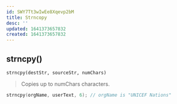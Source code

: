 ```yaml
---
id: SWY7Tt3wIwEe8Xqevp2bM
title: Strncopy
desc: ''
updated: 1641373657832
created: 1641373657832
---
```


## strncpy()

`strncpy(destStr, sourceStr, numChars)`

> Copies up to numChars characters.	

```cpp
strncpy(orgName, userText, 6); // orgName is "UNICEF Nations"
```

